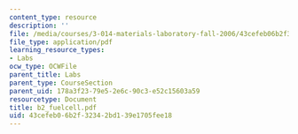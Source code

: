 ```yaml
---
content_type: resource
description: ''
file: /media/courses/3-014-materials-laboratory-fall-2006/43cefeb06b2f32342bd139e1705fee18_b2_fuelcell.pdf
file_type: application/pdf
learning_resource_types:
- Labs
ocw_type: OCWFile
parent_title: Labs
parent_type: CourseSection
parent_uid: 178a3f23-79e5-2e6c-90c3-e52c15603a59
resourcetype: Document
title: b2_fuelcell.pdf
uid: 43cefeb0-6b2f-3234-2bd1-39e1705fee18
---
```

